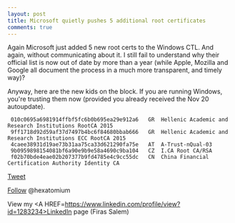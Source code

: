 ```yaml
---
layout: post
title: Microsoft quietly pushes 5 additional root certificates
comments: true
---
```


Again Microsoft just added 5 new root certs to the Windows CTL. And again, without communicating about it. I still fail to understand 
why their official list is now out of date by more than a year (while Apple, Mozilla and Google all document the process in a much more transparent, 
and timely way)? 

Anyway, here are the new kids on the block. If you are running Windows, you're trusting them now (provided you already received the Nov 20 autoupdate). 


     010c0695a6981914ffbf5fc6b0b695ea29e912a6	GR 	Hellenic Academic and Research Institutions RootCA 2015
     9ff1718d92d59af37d7497b4bc6f84680bbab666	GR	Hellenic Academic and Research Institutions ECC RootCA 2015
     4caee38931d19ae73b31aa75ca33d621290fa75e	AT	A-Trust-nQual-03
     9b0959898154081bf6a90e9b9e58a4690c9ba104	CZ	I.CA Root CA/RSA
     f02b70bde4eae02b207377b9fd4785e4c9cc55dc	CN	China Financial Certification Authority Identity CA



<a href="http://twitter.com/share" class="twitter-share-button" 
data-url="http://hexatomium.github.io/2015/11/24/ms-quietly-adds-5-new-trusted-root-certs/" data-text="MS quietly pushes 17 root certificates"  data-count="horizontal">Tweet</a>
<script type="text/javascript" src="http://platform.twitter.com/widgets.js"></script>

<A href=https://twitter.com/hexatomium>Follow</A> @hexatomium

View my <A HREF=https://www.linkedin.com/profile/view?id=1283234>LinkedIn</A> page (Firas Salem)
